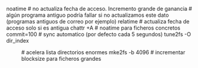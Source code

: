 noatime     			# no actualiza fecha de acceso. Incremento grande de ganancia
				# algún programa antiguo podría fallar si no actualizamos este dato (programas antiguos de correo por ejemplo)
relatime    			# actualiza fecha de acceso solo si es antigua
chattr +A   			# noatime para ficheros concretos
commit=100  			# sync automatico (por defecto cada 5 segundos)
tune2fs -O dir_index <DIR>  	# acelera lista directorios enormes
mke2fs -b 4096  		# incrementar blocksize para ficheros grandes


